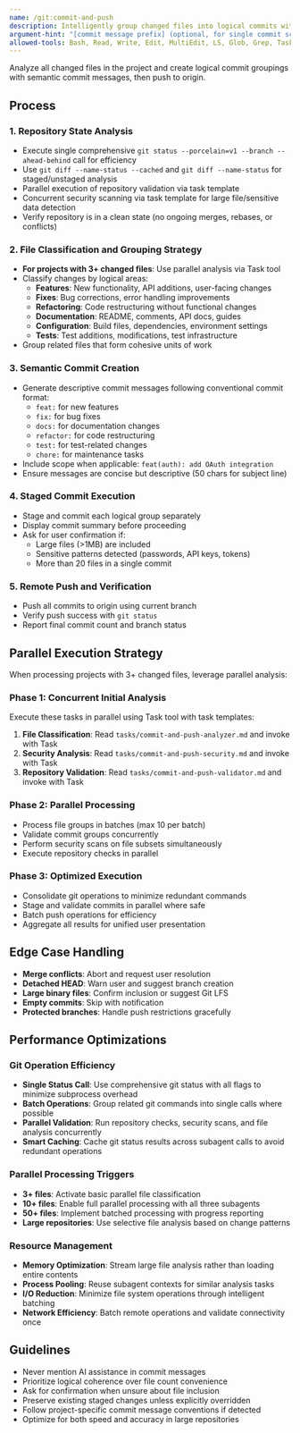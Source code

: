```yaml
---
name: /git:commit-and-push
description: Intelligently group changed files into logical commits with semantic messages and push to origin
argument-hint: "[commit message prefix] (optional, for single commit scenarios)"
allowed-tools: Bash, Read, Write, Edit, MultiEdit, LS, Glob, Grep, Task
---
```

<!-- OPTIMIZATION_TIMESTAMP: 2025-08-07 15:58:25 -->

Analyze all changed files in the project and create logical commit groupings with semantic commit messages, then push to origin.

## Process

### 1. Repository State Analysis
- Execute single comprehensive `git status --porcelain=v1 --branch --ahead-behind` call for efficiency
- Use `git diff --name-status --cached` and `git diff --name-status` for staged/unstaged analysis
- Parallel execution of repository validation via task template
- Concurrent security scanning via task template for large file/sensitive data detection
- Verify repository is in a clean state (no ongoing merges, rebases, or conflicts)

### 2. File Classification and Grouping Strategy
- **For projects with 3+ changed files**: Use parallel analysis via Task tool
- Classify changes by logical areas:
  - **Features**: New functionality, API additions, user-facing changes
  - **Fixes**: Bug corrections, error handling improvements
  - **Refactoring**: Code restructuring without functional changes  
  - **Documentation**: README, comments, API docs, guides
  - **Configuration**: Build files, dependencies, environment settings
  - **Tests**: Test additions, modifications, test infrastructure
- Group related files that form cohesive units of work

### 3. Semantic Commit Creation
- Generate descriptive commit messages following conventional commit format:
  - `feat:` for new features
  - `fix:` for bug fixes
  - `docs:` for documentation changes
  - `refactor:` for code restructuring
  - `test:` for test-related changes
  - `chore:` for maintenance tasks
- Include scope when applicable: `feat(auth): add OAuth integration`
- Ensure messages are concise but descriptive (50 chars for subject line)

### 4. Staged Commit Execution
- Stage and commit each logical group separately
- Display commit summary before proceeding
- Ask for user confirmation if:
  - Large files (>1MB) are included
  - Sensitive patterns detected (passwords, API keys, tokens)
  - More than 20 files in a single commit

### 5. Remote Push and Verification
- Push all commits to origin using current branch
- Verify push success with `git status`
- Report final commit count and branch status

## Parallel Execution Strategy
When processing projects with 3+ changed files, leverage parallel analysis:

### Phase 1: Concurrent Initial Analysis
Execute these tasks in parallel using Task tool with task templates:
1. **File Classification**: Read `tasks/commit-and-push-analyzer.md` and invoke with Task
2. **Security Analysis**: Read `tasks/commit-and-push-security.md` and invoke with Task
3. **Repository Validation**: Read `tasks/commit-and-push-validator.md` and invoke with Task

### Phase 2: Parallel Processing
- Process file groups in batches (max 10 per batch)
- Validate commit groups concurrently
- Perform security scans on file subsets simultaneously
- Execute repository checks in parallel

### Phase 3: Optimized Execution
- Consolidate git operations to minimize redundant commands
- Stage and validate commits in parallel where safe
- Batch push operations for efficiency
- Aggregate all results for unified user presentation

## Edge Case Handling
- **Merge conflicts**: Abort and request user resolution
- **Detached HEAD**: Warn user and suggest branch creation
- **Large binary files**: Confirm inclusion or suggest Git LFS
- **Empty commits**: Skip with notification
- **Protected branches**: Handle push restrictions gracefully

## Performance Optimizations

### Git Operation Efficiency
- **Single Status Call**: Use comprehensive git status with all flags to minimize subprocess overhead
- **Batch Operations**: Group related git commands into single calls where possible
- **Parallel Validation**: Run repository checks, security scans, and file analysis concurrently
- **Smart Caching**: Cache git status results across subagent calls to avoid redundant operations

### Parallel Processing Triggers
- **3+ files**: Activate basic parallel file classification
- **10+ files**: Enable full parallel processing with all three subagents
- **50+ files**: Implement batched processing with progress reporting
- **Large repositories**: Use selective file analysis based on change patterns

### Resource Management
- **Memory Optimization**: Stream large file analysis rather than loading entire contents
- **Process Pooling**: Reuse subagent contexts for similar analysis tasks
- **I/O Reduction**: Minimize file system operations through intelligent batching
- **Network Efficiency**: Batch remote operations and validate connectivity once

## Guidelines
- Never mention AI assistance in commit messages
- Prioritize logical coherence over file count convenience
- Ask for confirmation when unsure about file inclusion
- Preserve existing staged changes unless explicitly overridden
- Follow project-specific commit message conventions if detected
- Optimize for both speed and accuracy in large repositories
